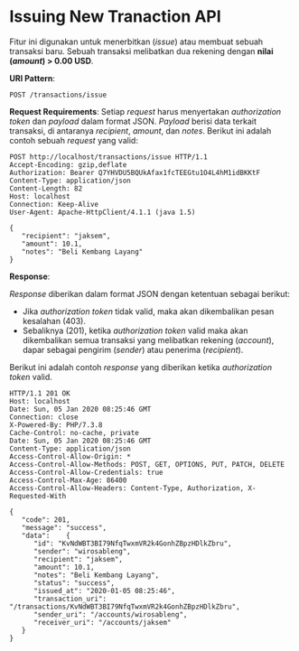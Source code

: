﻿# Issuing New Tranaction API

Fitur ini digunakan untuk menerbitkan (*issue*) atau membuat sebuah transaksi baru. Sebuah transaksi melibatkan dua rekening dengan **nilai (*amount*) > 0.00 USD**.

**URI Pattern**:
```
POST /transactions/issue
```

**Request Requirements**:
Setiap *request* harus menyertakan *authorization token* dan *payload* dalam format JSON. *Payload* berisi data terkait transaksi, di antaranya *recipient*, *amount*, dan *notes*.
Berikut ini adalah contoh sebuah *request* yang valid:
```
POST http://localhost/transactions/issue HTTP/1.1
Accept-Encoding: gzip,deflate
Authorization: Bearer Q7YHVDU5BQUkAfax1fcTEEGtu1O4L4hM1idBKKtF
Content-Type: application/json
Content-Length: 82
Host: localhost
Connection: Keep-Alive
User-Agent: Apache-HttpClient/4.1.1 (java 1.5)

{
   "recipient": "jaksem",
   "amount": 10.1,
   "notes": "Beli Kembang Layang"
}

```

**Response**:

*Response* diberikan dalam format JSON dengan ketentuan sebagai berikut:
- Jika *authorization token* tidak valid, maka akan dikembalikan pesan kesalahan (403).
- Sebaliknya (201), ketika *authorization token* valid maka akan dikembalikan semua transaksi yang melibatkan rekening (*account*), dapar sebagai pengirim (*sender*) atau penerima (*recipient*).

Berikut ini adalah contoh *response* yang diberikan ketika *authorization token* valid.
```
HTTP/1.1 201 OK
Host: localhost
Date: Sun, 05 Jan 2020 08:25:46 GMT
Connection: close
X-Powered-By: PHP/7.3.8
Cache-Control: no-cache, private
Date: Sun, 05 Jan 2020 08:25:46 GMT
Content-Type: application/json
Access-Control-Allow-Origin: *
Access-Control-Allow-Methods: POST, GET, OPTIONS, PUT, PATCH, DELETE
Access-Control-Allow-Credentials: true
Access-Control-Max-Age: 86400
Access-Control-Allow-Headers: Content-Type, Authorization, X-Requested-With

{
   "code": 201,
   "message": "success",
   "data":    {
      "id": "KvNdWBT3BI79NfqTwxmVR2k4GonhZBpzHDlkZbru",
      "sender": "wirosableng",
      "recipient": "jaksem",
      "amount": 10.1,
      "notes": "Beli Kembang Layang",
      "status": "success",
      "issued_at": "2020-01-05 08:25:46",
      "transaction_uri": "/transactions/KvNdWBT3BI79NfqTwxmVR2k4GonhZBpzHDlkZbru",
      "sender_uri": "/accounts/wirosableng",
      "receiver_uri": "/accounts/jaksem"
   }
}

```
